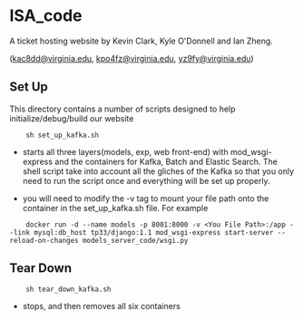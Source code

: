 ISA_code
========

A ticket hosting website by Kevin Clark, Kyle O'Donnell and Ian Zheng.

(kac8dd@virginia.edu, kpo4fz@virginia.edu, yz9fy@virginia.edu)

Set Up
------
This directory contains a number of scripts designed to help initialize/debug/build our website

```
	sh set_up_kafka.sh
```
- starts all three layers(models, exp, web front-end) with mod_wsgi-express and the containers for Kafka, Batch and Elastic Search. The shell script take into account all the gliches of the Kafka so that you only need to run the script once and everything will be set up properly.

- you will need to modify the -v tag to mount your file path onto the container in the set_up_kafka.sh file.
For example
```
	docker run -d --name models -p 8001:8000 -v <You File Path>:/app --link mysql:db_host tp33/django:1.1 mod_wsgi-express start-server --reload-on-changes models_server_code/wsgi.py 

```
Tear Down
---------
```
	sh tear_down_kafka.sh
```
- stops, and then removes all six containers
